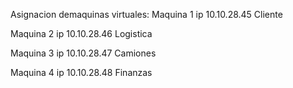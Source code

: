 Asignacion demaquinas virtuales:
Maquina 1 ip 10.10.28.45 Cliente

Maquina 2 ip 10.10.28.46 Logistica

Maquina 3 ip 10.10.28.47 Camiones

Maquina 4 ip 10.10.28.48 Finanzas